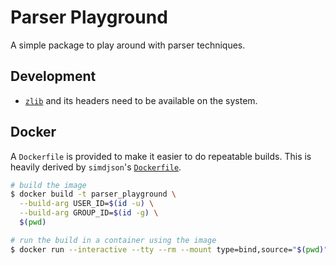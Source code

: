 # Parser Playground

A simple package to play around with parser techniques.

## Development

* [`zlib`][zlib] and its headers need to be available on the system.

## Docker

A `Dockerfile` is provided to make it easier to do repeatable builds.  This is heavily derived by
`simdjson`'s [`Dockerfile`][simdjson-docker].

```bash
# build the image
$ docker build -t parser_playground \
  --build-arg USER_ID=$(id -u) \
  --build-arg GROUP_ID=$(id -g) \
  $(pwd)

# run the build in a container using the image
$ docker run --interactive --tty --rm --mount type=bind,source="$(pwd)",target=/workspace parser_playground
```

[zlib]: https://zlib.net/
[simdjson-docker]: https://github.com/simdjson/simdjson/blob/master/Dockerfile